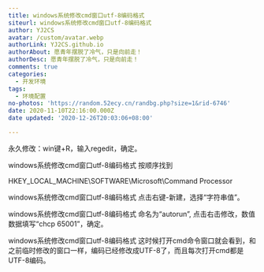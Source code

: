 ```yaml
---
title: windows系统修改cmd窗口utf-8编码格式
siteurl: windows系统修改cmd窗口utf-8编码格式
author: YJ2CS
avatar: /custom/avatar.webp
authorLink: YJ2CS.github.io
authorAbout: 愿青年摆脱了冷气，只是向前走！
authorDesc: 愿青年摆脱了冷气，只是向前走！
comments: true
categories:
  - 开发环境
tags:
  - 环境配置
no-photos: 'https://random.52ecy.cn/randbg.php?size=1&rid-6746'
date: 2020-11-10T22:16:00.000Z
date updated: '2020-12-26T20:03:06+08:00'

---
```


永久修改：win键+R，输入regedit，确定。

windows系统修改cmd窗口utf-8编码格式
按顺序找到

HKEY_LOCAL_MACHINE\SOFTWARE\Microsoft\Command Processor

windows系统修改cmd窗口utf-8编码格式
点击右键-新建，选择“字符串值”。

windows系统修改cmd窗口utf-8编码格式
命名为“autorun”, 点击右击修改，数值数据填写“chcp 65001”，确定。

windows系统修改cmd窗口utf-8编码格式
这时候打开cmd命令窗口就会看到，和之前临时修改的窗口一样，编码已经修改成UTF-8了，而且每次打开cmd都是UTF-8编码。
